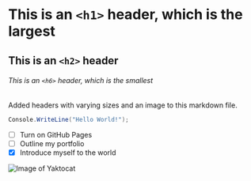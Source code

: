 # This is an `<h1>` header, which is the largest

## This is an `<h2>` header

###### This is an `<h6>` header, which is the smallest

Added headers with varying sizes and an image to this markdown file.


``` C#
Console.WriteLine("Hello World!");
```
- [ ] Turn on GitHub Pages
- [ ] Outline my portfolio
- [x] Introduce myself to the world

![Image of Yaktocat](https://octodex.github.com/images/yaktocat.png)



